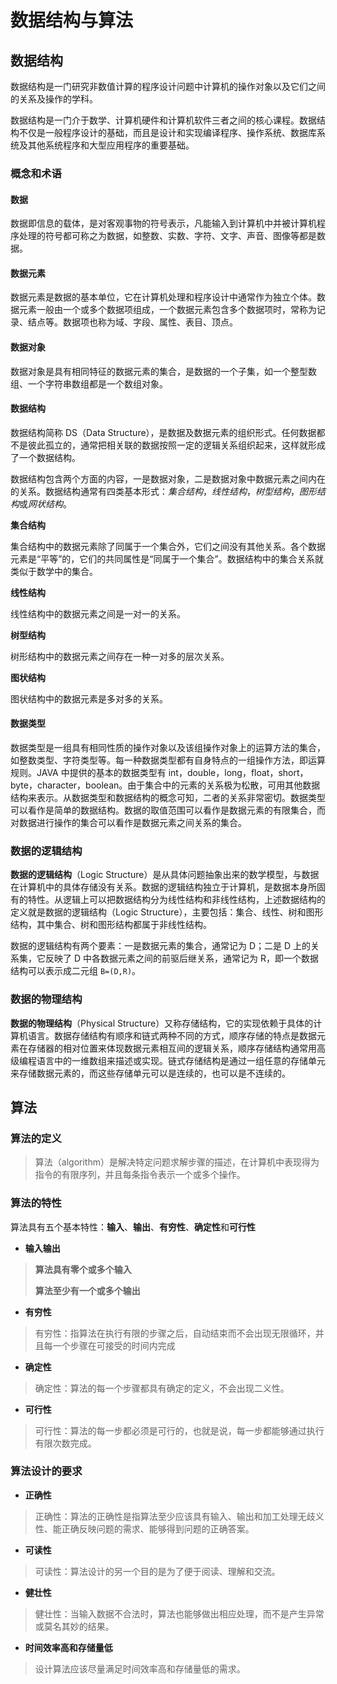 # 数据结构与算法

## 数据结构

数据结构是一门研究非数值计算的程序设计问题中计算机的操作对象以及它们之间的关系及操作的学科。

数据结构是一门介于数学、计算机硬件和计算机软件三者之间的核心课程。数据结构不仅是一般程序设计的基础，而且是设计和实现编译程序、操作系统、数据库系统及其他系统程序和大型应用程序的重要基础。

### 概念和术语

#### 数据

数据即信息的载体，是对客观事物的符号表示，凡能输入到计算机中并被计算机程序处理的符号都可称之为数据，如整数、实数、字符、文字、声音、图像等都是数据。

#### 数据元素

数据元素是数据的基本单位，它在计算机处理和程序设计中通常作为独立个体。数据元素一般由一个或多个数据项组成，一个数据元素包含多个数据项时，常称为记录、结点等。数据项也称为域、字段、属性、表目、顶点。

#### 数据对象

数据对象是具有相同特征的数据元素的集合，是数据的一个子集，如一个整型数组、一个字符串数组都是一个数组对象。

#### 数据结构

数据结构简称 DS（Data Structure），是数据及数据元素的组织形式。任何数据都不是彼此孤立的，通常把相关联的数据按照一定的逻辑关系组织起来，这样就形成了一个数据结构。

数据结构包含两个方面的内容，一是数据对象，二是数据对象中数据元素之间内在的关系。数据结构通常有四类基本形式：*集合结构*，*线性结构*，*树型结构*，*图形结构*或*网状结构*。

**集合结构**

集合结构中的数据元素除了同属于一个集合外，它们之间没有其他关系。各个数据元素是“平等”的，它们的共同属性是“同属于一个集合”。数据结构中的集合关系就类似于数学中的集合。

**线性结构**

线性结构中的数据元素之间是一对一的关系。

**树型结构**

树形结构中的数据元素之间存在一种一对多的层次关系。

**图状结构**

图状结构中的数据元素是多对多的关系。

#### 数据类型

数据类型是一组具有相同性质的操作对象以及该组操作对象上的运算方法的集合，如整数类型、字符类型等。每一种数据类型都有自身特点的一组操作方法，即运算规则。JAVA 中提供的基本的数据类型有 int，double，long，float，short，byte，character，boolean。由于集合中的元素的关系极为松散，可用其他数据结构来表示。从数据类型和数据结构的概念可知，二者的关系非常密切。数据类型可以看作是简单的数据结构。数据的取值范围可以看作是数据元素的有限集合，而对数据进行操作的集合可以看作是数据元素之间关系的集合。

### 数据的逻辑结构

**数据的逻辑结构**（Logic Structure）是从具体问题抽象出来的数学模型，与数据在计算机中的具体存储没有关系。数据的逻辑结构独立于计算机，是数据本身所固有的特性。从逻辑上可以把数据结构分为线性结构和非线性结构，上述数据结构的定义就是数据的逻辑结构（Logic Structure），主要包括：集合、线性、树和图形结构，其中集合、树和图形结构都属于非线性结构。

数据的逻辑结构有两个要素：一是数据元素的集合，通常记为 D；二是 D 上的关系集，它反映了 D 中各数据元素之间的前驱后继关系，通常记为 R，即一个数据结构可以表示成二元组 `B=(D,R)`。

### 数据的物理结构

**数据的物理结构**（Physical Structure）又称存储结构，它的实现依赖于具体的计算机语言。数据存储结构有顺序和链式两种不同的方式，顺序存储的特点是数据元素在存储器的相对位置来体现数据元素相互间的逻辑关系，顺序存储结构通常用高级编程语言中的一维数组来描述或实现。链式存储结构是通过一组任意的存储单元来存储数据元素的，而这些存储单元可以是连续的，也可以是不连续的。

## 算法

### 算法的定义

> 算法（algorithm）是解决特定问题求解步骤的描述，在计算机中表现得为指令的有限序列，并且每条指令表示一个或多个操作。

### 算法的特性

算法具有五个基本特性：**输入**、**输出**、**有穷性**、**确定性**和**可行性**

- **输入输出**

> **算法具有零个或多个输入**
>
> **算法至少有一个或多个输出**

- **有穷性**

> 有穷性：指算法在执行有限的步骤之后，自动结束而不会出现无限循环，并且每一个步骤在可接受的时间内完成

- **确定性**

> 确定性：算法的每一个步骤都具有确定的定义，不会出现二义性。

- **可行性**

> 可行性：算法的每一步都必须是可行的，也就是说，每一步都能够通过执行有限次数完成。

### 算法设计的要求

- **正确性**

> 正确性：算法的正确性是指算法至少应该具有输入、输出和加工处理无歧义性、能正确反映问题的需求、能够得到问题的正确答案。

- **可读性**

> 可读性：算法设计的另一个目的是为了便于阅读、理解和交流。

- **健壮性**

> 健壮性：当输入数据不合法时，算法也能够做出相应处理，而不是产生异常或莫名其妙的结果。

- **时间效率高和存储量低**

> 设计算法应该尽量满足时间效率高和存储量低的需求。

